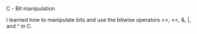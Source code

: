 C - Bit manipulation

I learned how to manipulate bits and use the bitwise operators >>, <<, &, |, and ^ in C.
